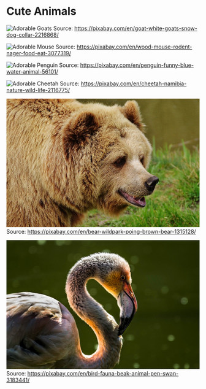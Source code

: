 # Cute Animals

![Adorable Goats](images/goat-2216868_1920.jpg)
Source: https://pixabay.com/en/goat-white-goats-snow-dog-collar-2216868/

![Adorable Mouse](images/wood-mouse-3077319_1920.jpg)
Source: https://pixabay.com/en/wood-mouse-rodent-nager-food-eat-3077319/

![Adorable Penguin](images/penguin-56101_1920.jpg)
Source: https://pixabay.com/en/penguin-funny-blue-water-animal-56101/

![Adorable Cheetah](images/cheetah-2116775_1920.jpg)
Source: https://pixabay.com/en/cheetah-namibia-nature-wild-life-2116775/

![Adorable Bear](images/bear-1315128_960_720.jpg)
Source: https://pixabay.com/en/bear-wildpark-poing-brown-bear-1315128/

![Adorable Bird](images/bird-3183441_1280.jpg)
Source: https://pixabay.com/en/bird-fauna-beak-animal-pen-swan-3183441/